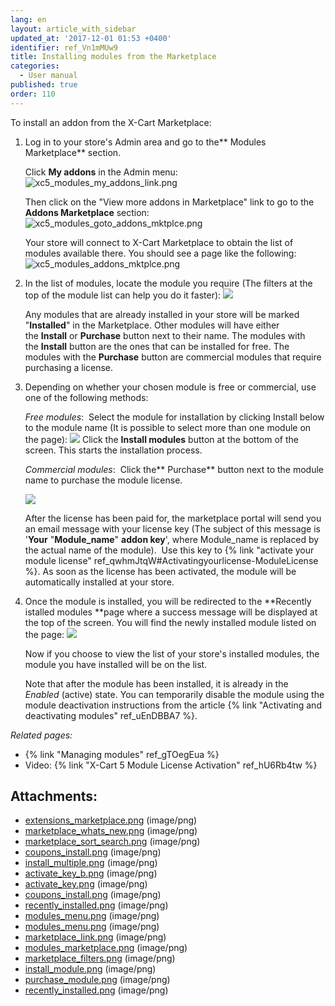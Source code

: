 ```yaml
---
lang: en
layout: article_with_sidebar
updated_at: '2017-12-01 01:53 +0400'
identifier: ref_Vn1mMUw9
title: Installing modules from the Marketplace
categories:
  - User manual
published: true
order: 110
---
```

To install an addon from the X-Cart Marketplace:

1.  Log in to your store's Admin area and go to the** Modules Marketplace** section.

    Click **My addons** in the Admin menu:
    ![xc5_modules_my_addons_link.png]({{site.baseurl}}/attachments/ref_Vn1mMUw9/xc5_modules_my_addons_link.png)
    
    Then click on the "View more addons in Marketplace" link to go to the **Addons Marketplace** section:
    ![xc5_modules_goto_addons_mktplce.png]({{site.baseurl}}/attachments/ref_Vn1mMUw9/xc5_modules_goto_addons_mktplce.png)

    Your store will connect to X-Cart Marketplace to obtain the list of modules available there. You should see a page like the following:
    ![xc5_modules_addons_mktplce.png]({{site.baseurl}}/attachments/ref_Vn1mMUw9/xc5_modules_addons_mktplce.png)

2.  In the list of modules, locate the module you require (The filters at the top of the module list can help you do it faster):
    ![]({{site.baseurl}}/attachments/7503967/8716500.png)
    
    Any modules that are already installed in your store will be marked "**Installed**" in the Marketplace. Other modules will have either the **Install** or **Purchase** button next to their name. The modules with the **Install** button are the ones that can be installed for free. The modules with the **Purchase** button are commercial modules that require purchasing a license. 
3.  Depending on whether your chosen module is free or commercial, use one of the following methods:

    _Free modules_: 
    Select the module for installation by clicking Install below to the module name (It is possible to select more than one module on the page):
    ![]({{site.baseurl}}/attachments/7503967/8716501.png)
    Click the **Install modules** button at the bottom of the screen. This starts the installation process. 

    _Commercial modules_: 
    Click the** Purchase** button next to the module name to purchase the module license. 

    ![]({{site.baseurl}}/attachments/7503967/8716502.png)

    After the license has been paid for, the marketplace portal will send you an email message with your license key (The subject of this message is '**Your** "**Module_name**" **addon key**', where Module_name is replaced by the actual name of the module). 
    Use this key to {% link "activate your module license" ref_qwhmJtqW#Activatingyourlicense-ModuleLicense %}. As soon as the license has been activated, the module will be automatically installed at your store.

4.  Once the module is installed, you will be redirected to the **Recently istalled modules **page where a success message will be displayed at the top of the screen. You will find the newly installed module listed on the page:
    ![]({{site.baseurl}}/attachments/7503967/7602231.png)

    Now if you choose to view the list of your store's installed modules, the module you have installed will be on the list. 

    Note that after the module has been installed, it is already in the _Enabled_ (active) state. You can temporarily disable the module using the module deactivation instructions from the article {% link "Activating and deactivating modules" ref_uEnDBBA7 %}.

_Related pages:_

*   {% link "Managing modules" ref_gTOegEua %}
*   Video: {% link "X-Cart 5 Module License Activation" ref_hU6Rb4tw %}

## Attachments:

* [extensions_marketplace.png]({{site.baseurl}}/attachments/7503967/7602192.png) (image/png)
* [marketplace_whats_new.png]({{site.baseurl}}/attachments/7503967/7602193.png) (image/png)
* [marketplace_sort_search.png]({{site.baseurl}}/attachments/7503967/7602194.png) (image/png)
* [coupons_install.png]({{site.baseurl}}/attachments/7503967/7602230.png) (image/png)
* [install_multiple.png]({{site.baseurl}}/attachments/7503967/7602196.png) (image/png)
* [activate_key_b.png]({{site.baseurl}}/attachments/7503967/7602197.png) (image/png)
* [activate_key.png]({{site.baseurl}}/attachments/7503967/7602198.png) (image/png)
* [coupons_install.png]({{site.baseurl}}/attachments/7503967/7602195.png) (image/png)
* [recently_installed.png]({{site.baseurl}}/attachments/7503967/8716503.png) (image/png)
* [modules_menu.png]({{site.baseurl}}/attachments/7503967/8716497.png) (image/png)
* [modules_menu.png]({{site.baseurl}}/attachments/7503967/8716496.png) (image/png)
* [marketplace_link.png]({{site.baseurl}}/attachments/7503967/8716498.png) (image/png)
* [modules_marketplace.png]({{site.baseurl}}/attachments/7503967/8716499.png) (image/png)
* [marketplace_filters.png]({{site.baseurl}}/attachments/7503967/8716500.png) (image/png)
* [install_module.png]({{site.baseurl}}/attachments/7503967/8716501.png) (image/png)
* [purchase_module.png]({{site.baseurl}}/attachments/7503967/8716502.png) (image/png)
* [recently_installed.png]({{site.baseurl}}/attachments/7503967/7602231.png) (image/png)

